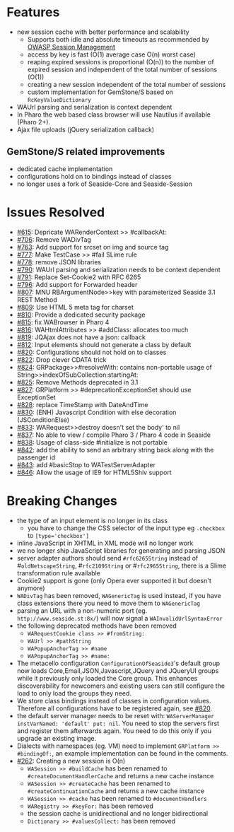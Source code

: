 # Features #
  * new session cache with better performance and scalability
    * Supports both idle and absolute timeouts as recommended by [OWASP Session Management](https://www.owasp.org/index.php/Session_Management_Cheat_Sheet#Automatic_Session_Expiration)
    * access by key is fast (O(1) average case O(n) worst case)
    * reaping expired sessions is proportional (O(n)) to the number of expired session and independent of the total number of sessions (O(1))
    * creating a new session independent of the total number of sessions
    * custom implementation for GemStone/S based on `RcKeyValueDictionary`
  * WAUrl parsing and serialization is context dependent
  * In Pharo the web based class browser will use Nautilus if available (Pharo 2+).
  * Ajax file uploads (jQuery serialization callback)

## GemStone/S related improvements
  * dedicated cache implementation
  * configurations hold on to bindings instead of classes
  * no longer uses a fork of Seaside-Core and Seaside-Session 

# Issues Resolved #

  * [#615](https://github.com/SeasideSt/Seaside/issues/615): Depricate WARenderContext >> #callbackAt:
  * [#706](https://github.com/SeasideSt/Seaside/issues/706): Remove WADivTag
  * [#763](https://github.com/SeasideSt/Seaside/issues/763): Add support for srcset on img and source tag
  * [#777](https://github.com/SeasideSt/Seaside/issues/777): Make TestCase >> #fail SLime rule
  * [#778](https://github.com/SeasideSt/Seaside/issues/778): remove JSON libraries
  * [#790](https://github.com/SeasideSt/Seaside/issues/790): WAUrl parsing and serialization needs to be context dependent
  * [#791](https://github.com/SeasideSt/Seaside/issues/791): Replace Set-Cookie2 with RFC 6265
  * [#796](https://github.com/SeasideSt/Seaside/issues/796): Add support for Forwarded header
  * [#807](https://github.com/SeasideSt/Seaside/issues/807): MNU RBArgumentNode>>key with parameterized Seaside 3.1 REST Method
  * [#809](https://github.com/SeasideSt/Seaside/issues/809): Use HTML 5 meta tag for charset
  * [#810](https://github.com/SeasideSt/Seaside/issues/810): Provide a dedicated security package
  * [#815](https://github.com/SeasideSt/Seaside/issues/815): fix WABrowser in Pharo 4
  * [#816](https://github.com/SeasideSt/Seaside/issues/816): WAHtmlAttributes >> #addClass: allocates too much
  * [#819](https://github.com/SeasideSt/Seaside/issues/819): JQAjax does not have a json: callback
  * [#812](https://github.com/SeasideSt/Seaside/issues/812): Input elements should not generate a class by default
  * [#820](https://github.com/SeasideSt/Seaside/issues/820): Configurations should not hold on to classes
  * [#822](https://github.com/SeasideSt/Seaside/issues/822): Drop clever CDATA trick
  * [#824](https://github.com/SeasideSt/Seaside/issues/824):   GRPackage>>#resolveWith: contains non-portable usage of String>>indexOfSubCollection:startingAt:
  * [#825](https://github.com/SeasideSt/Seaside/issues/825): Remove Methods deprecated in 3.1
  * [#827](https://github.com/SeasideSt/Seaside/issues/827): GRPlatform >> #deprecationExceptionSet should use ExceptionSet
  * [#828](https://github.com/SeasideSt/Seaside/issues/828): replace TimeStamp with DateAndTime
  * [#830](https://github.com/SeasideSt/Seaside/issues/830):    	(ENH) Javascript Condition with else decoration (JSConditionElse)
  * [#833](https://github.com/SeasideSt/Seaside/issues/833): WARequest>>destroy doesn't set the body' to nil
  * [#837](https://github.com/SeasideSt/Seaside/issues/837): No able to view / compile Pharo 3 / Pharo 4 code in Seaside
  * [#838](https://github.com/SeasideSt/Seaside/issues/838): Usage of class-side #initialize is not portable
  * [#842](https://github.com/SeasideSt/Seaside/issues/842): add the ability to send an arbitrary string back along with the passenger id
  * [#843](https://github.com/SeasideSt/Seaside/issues/843): add #basicStop to WATestServerAdapter
  * [#846](https://github.com/SeasideSt/Seaside/issues/846): Allow the usage of IE9 for HTML5Shiv support

# Breaking Changes #
  * the type of an input element is no longer in its class
    * you have to change the CSS selector of the input type eg `.checkbox` to `[type='checkbox']`
  * inline JavaScript in XHTML in XML mode will no longer work
  * we no longer ship JavaScript libraries for generating and parsing JSON
  * server adapter authors should send `#rfc6265String` instead of #`oldNetscapeString`, #`rfc2109String` or #`rfc2965String`, there is a Slime transformation rule available
  * Cookie2 support is gone (only Opera ever supported it but doesn't anymore)
  * `WADivTag` has been removed, `WAGenericTag` is used instead, if you have class extensions there you need to move them to `WAGenericTag`
  * parsing an URL with a non-numeric port (eg. `http://www.seaside.st:8x/`) will now signal a `WAInvalidUrlSyntaxError`
  * the following deprecated methods have been removed
    * `WARequestCookie class >> #fromString:`
    * `WAUrl >> #pathString`
    * `WAPopupAnchorTag >> #name`
    * `WAPopupAnchorTag >> #name:`
  * The metacello configuration `ConfigurationOfSeaside3`'s default group now loads Core,Email,JSON,Javascript,JQuery and JQueryUI groups while it previously only loaded the Core group. This enhances discoverability for newcomers and existing users can still configure the load to only load the groups they need.
  * We store class bindings instead of classes in configuration values. Therefore all configurations have to be registered again, see [#820](https://github.com/SeasideSt/Seaside/issues/820).
  * the default server manager needs to be reset with: `WAServerManager instVarNamed: 'default' put: nil`. You need to stop the servers first and register them afterwards again. You need to do this only if you upgrade an existing image.
  * Dialects with namespaces (eg. VM) need to implement `GRPlatform >> #bindingOf:`, an example implementation can be found in the comments.
  * [#262](https://github.com/SeasideSt/Seaside/issues/262): Creating a new session is O(n)
    * `WASession >> #buildCache` has been renamed to `#createDocumentHandlerCache` and returns a new cache instance
    * `WASession >> #createCache` has been renamed to `#createContinuationCache` and returns a new cache instance
    * `WASession >> #cache` has been renamed to `#documentHandlers`
    * `WARegistry >> #keyFor:` has been removed
    * the session cache is unidirectional and no longer bidirectional
    * `Dictionary >> #valuesCollect:` has been removed